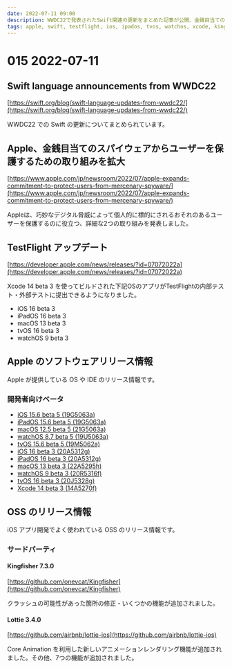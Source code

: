 ```yaml
---
date: 2022-07-11 09:00
description: WWDC22で発表されたSwift関連の更新をまとめた記事が公開、金銭目当てのスパイウェアからユーザーを保護するための取り組みを拡大、TestFlight アップデート、ほか
tags: apple, swift, testflight, ios, ipados, tvos, watchos, xcode, kingfisher, lottie
---
```

# 015 2022-07-11

## Swift language announcements from WWDC22

[https://swift.org/blog/swift-language-updates-from-wwdc22/](https://swift.org/blog/swift-language-updates-from-wwdc22/)

WWDC22 での Swift の更新についてまとめられています。

## Apple、金銭目当てのスパイウェアからユーザーを保護するための取り組みを拡大

[https://www.apple.com/jp/newsroom/2022/07/apple-expands-commitment-to-protect-users-from-mercenary-spyware/](https://www.apple.com/jp/newsroom/2022/07/apple-expands-commitment-to-protect-users-from-mercenary-spyware/)

Appleは、巧妙なデジタル脅威によって個人的に標的にされるおそれのあるユーザーを保護するのに役立つ、詳細な2つの取り組みを発表しました。 

## TestFlight アップデート
[https://developer.apple.com/news/releases/?id=07072022a](https://developer.apple.com/news/releases/?id=07072022a)

Xcode 14 beta 3 を使ってビルドされた下記OSのアプリがTestFlightの内部テスト・外部テストに提出できるようになりました。

- iOS 16 beta 3
- iPadOS 16 beta 3
- macOS 13 beta 3
- tvOS 16 beta 3
- watchOS 9 beta 3
## Apple のソフトウェアリリース情報

Apple が提供している OS や IDE のリリース情報です。
### 開発者向けベータ

- [iOS 15.6 beta 5 (19G5063a)](https://developer.apple.com/news/releases/?id=07052022e)
- [iPadOS 15.6 beta 5 (19G5063a)](https://developer.apple.com/news/releases/?id=07052022d)
- [macOS 12.5 beta 5 (21G5063a)](https://developer.apple.com/news/releases/?id=07052022c)
- [watchOS 8.7 beta 5 (19U5063a)](https://developer.apple.com/news/releases/?id=07052022b)
- [tvOS 15.6 beta 5 (19M5062a)](https://developer.apple.com/news/releases/?id=07052022a)
- [iOS 16 beta 3 (20A5312g)](https://developer.apple.com/news/releases/?id=07062022e)
- [iPadOS 16 beta 3 (20A5312g)](https://developer.apple.com/news/releases/?id=07062022d)
- [macOS 13 beta 3 (22A5295h)](https://developer.apple.com/news/releases/?id=07062022c)
- [watchOS 9 beta 3 (20R5316f)](https://developer.apple.com/news/releases/?id=07062022b)
- [tvOS 16 beta 3 (20J5328g)](https://developer.apple.com/news/releases/?id=07062022a)
- [Xcode 14 beta 3 (14A5270f)](https://developer.apple.com/news/releases/?id=07062022e)

## OSS のリリース情報

iOS アプリ開発でよく使われている OSS のリリース情報です。

### サードパーティ

#### Kingfisher 7.3.0

[https://github.com/onevcat/Kingfisher](https://github.com/onevcat/Kingfisher)

クラッシュの可能性があった箇所の修正・いくつかの機能が追加されました。

#### Lottie 3.4.0

[https://github.com/airbnb/lottie-ios](https://github.com/airbnb/lottie-ios)

Core Animation を利用した新しいアニメーションレンダリング機能が追加されました。その他、7つの機能が追加されました。
